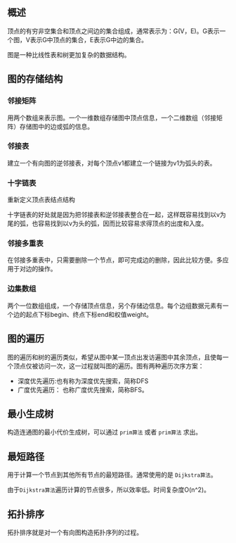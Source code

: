 ## 概述

顶点的有穷非空集合和顶点之间边的集合组成，通常表示为：G(V，E)。G表示一个图，V表示G中顶点的集合，E表示G中边的集合。

图是一种比线性表和树更加复杂的数据结构。

## 图的存储结构

### 邻接矩阵

用两个数组来表示图。一个一维数组存储图中顶点信息，一个二维数组（邻接矩阵）存储图中的边或弧的信息。

### 邻接表

建立一个有向图的逆邻接表，对每个顶点v1都建立一个链接为v1为弧头的表。

### 十字链表

重新定义顶点表结点结构

十字链表的好处就是因为把邻接表和逆邻接表整合在一起，这样既容易找到以v为尾的弧，也容易找到以v为头的弧，因而比较容易求得顶点的出度和入度。

### 邻接多重表

在邻接多重表中，只需要删除一个节点，即可完成边的删除，因此比较方便。多应用于对边的操作。

### 边集数组

两个一位数组组成，一个存储顶点信息，另个存储边信息。每个边组数据元素有一个边的起点下标begin、终点下标end和权值weight。

## 图的遍历

图的遍历和树的遍历类似，希望从图中某一顶点出发访遍图中其余顶点，且使每一个顶点仅被访问一次，这一过程就叫图的遍历。图有两种遍历次序方案：

- 深度优先遍历:也有称为深度优先搜索，简称DFS
- 广度优先遍历： 也称广度优先搜索，简称BFS。

## 最小生成树

构造连通图的最小代价生成树，可以通过 `prim算法` 或者 `prim算法`  求出。

## 最短路径

用于计算一个节点到其他所有节点的最短路径。通常使用的是 `Dijkstra算法`。

由于`Dijkstra算法`遍历计算的节点很多，所以效率低。时间复杂度O(n^2)。

##   拓扑排序

拓扑排序就是对一个有向图构造拓扑序列的过程。

